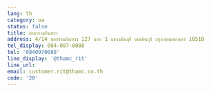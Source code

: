 ```yaml
---
lang: th
category: oa
status: false
title: สาขารามอินทรา
address: 4/14 ซอยรามอินทรา 127 แยก 1 แขวงมีนบุรี เขตมีนบุรี กรุงเทพมหานคร 10510
tel_display: 084-097-0088
tel: '0840970088'
line_display: '@thamc_rit'
line_url:
email: customer.rit@thamc.co.th
code: '20'
---
```

